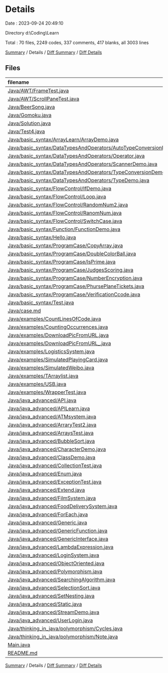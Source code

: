 # Details

Date : 2023-09-24 20:49:10

Directory d:\\Coding\\Learn

Total : 70 files,  2249 codes, 337 comments, 417 blanks, all 3003 lines

[Summary](results.md) / Details / [Diff Summary](diff.md) / [Diff Details](diff-details.md)

## Files
| filename | language | code | comment | blank | total |
| :--- | :--- | ---: | ---: | ---: | ---: |
| [Java/AWT/FrameTest.java](/Java/AWT/FrameTest.java) | Java | 13 | 0 | 3 | 16 |
| [Java/AWT/ScrollPaneTest.java](/Java/AWT/ScrollPaneTest.java) | Java | 12 | 0 | 2 | 14 |
| [Java/BeerSong.java](/Java/BeerSong.java) | Java | 21 | 0 | 6 | 27 |
| [Java/Gomoku.java](/Java/Gomoku.java) | Java | 109 | 12 | 12 | 133 |
| [Java/Solution.java](/Java/Solution.java) | Java | 19 | 0 | 4 | 23 |
| [Java/Test4.java](/Java/Test4.java) | Java | 10 | 0 | 1 | 11 |
| [Java/basic_syntax/ArrayLearn/ArrayDemo.java](/Java/basic_syntax/ArrayLearn/ArrayDemo.java) | Java | 35 | 8 | 5 | 48 |
| [Java/basic_syntax/DataTypesAndOperators/AutoTypeConversionDemo1.java](/Java/basic_syntax/DataTypesAndOperators/AutoTypeConversionDemo1.java) | Java | 26 | 3 | 5 | 34 |
| [Java/basic_syntax/DataTypesAndOperators/Operator.java](/Java/basic_syntax/DataTypesAndOperators/Operator.java) | Java | 27 | 16 | 8 | 51 |
| [Java/basic_syntax/DataTypesAndOperators/ScannerDemo.java](/Java/basic_syntax/DataTypesAndOperators/ScannerDemo.java) | Java | 12 | 0 | 2 | 14 |
| [Java/basic_syntax/DataTypesAndOperators/TypeConversionDemo1.java](/Java/basic_syntax/DataTypesAndOperators/TypeConversionDemo1.java) | Java | 16 | 4 | 6 | 26 |
| [Java/basic_syntax/DataTypesAndOperators/TypeDemo.java](/Java/basic_syntax/DataTypesAndOperators/TypeDemo.java) | Java | 24 | 0 | 7 | 31 |
| [Java/basic_syntax/FlowControl/IfDemo.java](/Java/basic_syntax/FlowControl/IfDemo.java) | Java | 14 | 8 | 5 | 27 |
| [Java/basic_syntax/FlowControl/Loop.java](/Java/basic_syntax/FlowControl/Loop.java) | Java | 20 | 9 | 4 | 33 |
| [Java/basic_syntax/FlowControl/RandomNum2.java](/Java/basic_syntax/FlowControl/RandomNum2.java) | Java | 22 | 0 | 2 | 24 |
| [Java/basic_syntax/FlowControl/RanomNum.java](/Java/basic_syntax/FlowControl/RanomNum.java) | Java | 10 | 1 | 2 | 13 |
| [Java/basic_syntax/FlowControl/SwitchCase.java](/Java/basic_syntax/FlowControl/SwitchCase.java) | Java | 13 | 10 | 5 | 28 |
| [Java/basic_syntax/Function/FunctionDemo.java](/Java/basic_syntax/Function/FunctionDemo.java) | Java | 81 | 1 | 10 | 92 |
| [Java/basic_syntax/Hello.java](/Java/basic_syntax/Hello.java) | Java | 10 | 0 | 1 | 11 |
| [Java/basic_syntax/ProgramCase/CopyArray.java](/Java/basic_syntax/ProgramCase/CopyArray.java) | Java | 14 | 0 | 3 | 17 |
| [Java/basic_syntax/ProgramCase/DoubleColorBall.java](/Java/basic_syntax/ProgramCase/DoubleColorBall.java) | Java | 82 | 13 | 8 | 103 |
| [Java/basic_syntax/ProgramCase/IsPrime.java](/Java/basic_syntax/ProgramCase/IsPrime.java) | Java | 21 | 0 | 1 | 22 |
| [Java/basic_syntax/ProgramCase/JudgesScoring.java](/Java/basic_syntax/ProgramCase/JudgesScoring.java) | Java | 22 | 0 | 3 | 25 |
| [Java/basic_syntax/ProgramCase/NumberEncryption.java](/Java/basic_syntax/ProgramCase/NumberEncryption.java) | Java | 13 | 56 | 4 | 73 |
| [Java/basic_syntax/ProgramCase/PhursePlaneTickets.java](/Java/basic_syntax/ProgramCase/PhursePlaneTickets.java) | Java | 26 | 0 | 7 | 33 |
| [Java/basic_syntax/ProgramCase/VerificationCcode.java](/Java/basic_syntax/ProgramCase/VerificationCcode.java) | Java | 24 | 0 | 4 | 28 |
| [Java/basic_syntax/Test.java](/Java/basic_syntax/Test.java) | Java | 45 | 0 | 12 | 57 |
| [Java/case.md](/Java/case.md) | Markdown | 246 | 0 | 53 | 299 |
| [Java/examples/CountLinesOfCode.java](/Java/examples/CountLinesOfCode.java) | Java | 33 | 0 | 6 | 39 |
| [Java/examples/CountingOccurrences.java](/Java/examples/CountingOccurrences.java) | Java | 19 | 31 | 3 | 53 |
| [Java/examples/DownloadPicFromURL.java](/Java/examples/DownloadPicFromURL.java) | Java | 38 | 3 | 6 | 47 |
| [Java/examples/DownloadPicFromURL_.java](/Java/examples/DownloadPicFromURL_.java) | Java | 36 | 0 | 4 | 40 |
| [Java/examples/LogisticsSystem.java](/Java/examples/LogisticsSystem.java) | Java | 83 | 0 | 13 | 96 |
| [Java/examples/SimulatedPlayingCard.java](/Java/examples/SimulatedPlayingCard.java) | Java | 47 | 16 | 4 | 67 |
| [Java/examples/SimulatedWeibo.java](/Java/examples/SimulatedWeibo.java) | Java | 75 | 0 | 5 | 80 |
| [Java/examples/TArraylist.java](/Java/examples/TArraylist.java) | Java | 39 | 0 | 3 | 42 |
| [Java/examples/USB.java](/Java/examples/USB.java) | Java | 44 | 0 | 3 | 47 |
| [Java/examples/WrapperTest.java](/Java/examples/WrapperTest.java) | Java | 17 | 8 | 2 | 27 |
| [Java/java_advanced/API.java](/Java/java_advanced/API.java) | Java | 24 | 4 | 7 | 35 |
| [Java/java_advanced/APILearn.java](/Java/java_advanced/APILearn.java) | Java | 30 | 7 | 24 | 61 |
| [Java/java_advanced/ATMsystem.java](/Java/java_advanced/ATMsystem.java) | Java | 137 | 0 | 28 | 165 |
| [Java/java_advanced/ArraryTest2.java](/Java/java_advanced/ArraryTest2.java) | Java | 31 | 1 | 3 | 35 |
| [Java/java_advanced/ArraysTest.java](/Java/java_advanced/ArraysTest.java) | Java | 9 | 13 | 3 | 25 |
| [Java/java_advanced/BubbleSort.java](/Java/java_advanced/BubbleSort.java) | Java | 19 | 0 | 3 | 22 |
| [Java/java_advanced/CharacterDemo.java](/Java/java_advanced/CharacterDemo.java) | Java | 13 | 0 | 3 | 16 |
| [Java/java_advanced/ClassDemo.java](/Java/java_advanced/ClassDemo.java) | Java | 27 | 2 | 7 | 36 |
| [Java/java_advanced/CollectionTest.java](/Java/java_advanced/CollectionTest.java) | Java | 20 | 21 | 2 | 43 |
| [Java/java_advanced/Enum.java](/Java/java_advanced/Enum.java) | Java | 23 | 3 | 5 | 31 |
| [Java/java_advanced/ExceptionTest.java](/Java/java_advanced/ExceptionTest.java) | Java | 23 | 0 | 3 | 26 |
| [Java/java_advanced/Extend.java](/Java/java_advanced/Extend.java) | Java | 27 | 10 | 0 | 37 |
| [Java/java_advanced/FilmSystem.java](/Java/java_advanced/FilmSystem.java) | Java | 36 | 0 | 9 | 45 |
| [Java/java_advanced/FoodDeliverySystem.java](/Java/java_advanced/FoodDeliverySystem.java) | Java | 71 | 0 | 19 | 90 |
| [Java/java_advanced/ForEach.java](/Java/java_advanced/ForEach.java) | Java | 13 | 0 | 2 | 15 |
| [Java/java_advanced/Generic.java](/Java/java_advanced/Generic.java) | Java | 16 | 1 | 0 | 17 |
| [Java/java_advanced/GenericFunction.java](/Java/java_advanced/GenericFunction.java) | Java | 8 | 0 | 1 | 9 |
| [Java/java_advanced/GenericInterface.java](/Java/java_advanced/GenericInterface.java) | Java | 18 | 0 | 8 | 26 |
| [Java/java_advanced/LambdaExpression.java](/Java/java_advanced/LambdaExpression.java) | Java | 17 | 0 | 1 | 18 |
| [Java/java_advanced/LoginSystem.java](/Java/java_advanced/LoginSystem.java) | Java | 46 | 1 | 13 | 60 |
| [Java/java_advanced/ObjectOriented.java](/Java/java_advanced/ObjectOriented.java) | Java | 25 | 9 | 1 | 35 |
| [Java/java_advanced/Polymorphism.java](/Java/java_advanced/Polymorphism.java) | Java | 4 | 44 | 2 | 50 |
| [Java/java_advanced/SearchingAlgorithm.java](/Java/java_advanced/SearchingAlgorithm.java) | Java | 21 | 0 | 3 | 24 |
| [Java/java_advanced/SelectionSort.java](/Java/java_advanced/SelectionSort.java) | Java | 19 | 0 | 4 | 23 |
| [Java/java_advanced/SetNesting.java](/Java/java_advanced/SetNesting.java) | Java | 13 | 0 | 2 | 15 |
| [Java/java_advanced/Static.java](/Java/java_advanced/Static.java) | Java | 13 | 6 | 2 | 21 |
| [Java/java_advanced/StreamDemo.java](/Java/java_advanced/StreamDemo.java) | Java | 18 | 13 | 2 | 33 |
| [Java/java_advanced/UserLogin.java](/Java/java_advanced/UserLogin.java) | Java | 42 | 0 | 11 | 53 |
| [Java/thinking_in_java/polymorphism/Cycles.java](/Java/thinking_in_java/polymorphism/Cycles.java) | Java | 27 | 0 | 5 | 32 |
| [Java/thinking_in_java/polymorphism/Note.java](/Java/thinking_in_java/polymorphism/Note.java) | Java | 27 | 0 | 5 | 32 |
| [Main.java](/Main.java) | Java | 13 | 3 | 5 | 21 |
| [README.md](/README.md) | Markdown | 1 | 0 | 0 | 1 |

[Summary](results.md) / Details / [Diff Summary](diff.md) / [Diff Details](diff-details.md)
